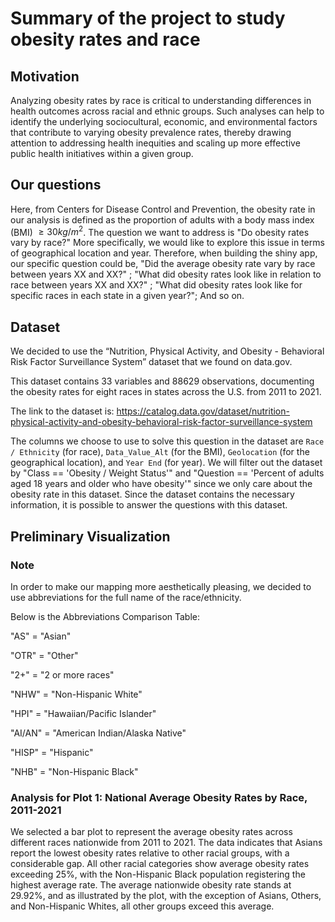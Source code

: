 # Summary of the project to study obesity rates and race

## Motivation
Analyzing obesity rates by race is critical to understanding differences in health outcomes across racial and ethnic groups. 
Such analyses can help to identify the underlying sociocultural, economic, and environmental factors that contribute to varying
obesity prevalence rates, thereby drawing attention to addressing health inequities and scaling up more effective public health
initiatives within a given group.

## Our questions
Here, from Centers for Disease Control and Prevention, the obesity rate in our analysis is defined as the proportion 
of adults with a body mass index (BMI) $\geq 30 kg/m^2$.
The question we want to address is "Do obesity rates vary by race?" More specifically, we would like to explore this issue 
in terms of geographical location and year. Therefore, when building the shiny app, our specific question could be, 
"Did the average obesity rate vary by race between years XX and XX?" ; 
"What did obesity rates look like in relation to race between years XX and XX?" ; 
"What did obesity rates look like for specific races in each state in a given year?"; And so on. 

## Dataset
We decided to use the “Nutrition, Physical Activity, and Obesity - Behavioral Risk Factor 
Surveillance System” dataset that we found on data.gov. 

This dataset contains 33 variables and 88629 observations, documenting the obesity rates for eight races in states across the U.S. from 2011 to 2021.

The link to the dataset is: https://catalog.data.gov/dataset/nutrition-physical-activity-and-obesity-behavioral-risk-factor-surveillance-system

The columns we choose to use to solve this question in the dataset are `Race / Ethnicity`
(for race), `Data_Value_Alt` (for the BMI), `Geolocation` (for the geographical location), and `Year End` (for year). We will filter out
the dataset by "Class == 'Obesity / Weight Status'" and "Question == 'Percent of adults aged 18 years and older who have obesity'"
since we only care about the obesity rate in this dataset. Since the dataset contains the
necessary information, it is possible to answer the questions with this dataset. 

## Preliminary Visualization

### Note
In order to make our mapping more aesthetically pleasing, we decided to use abbreviations for the full name of the race/ethnicity.

Below is the Abbreviations Comparison Table:

"AS" = "Asian" 

"OTR" = "Other" 

"2+" = "2 or more races" 

"NHW" = "Non-Hispanic White"

"HPI" = "Hawaiian/Pacific Islander" 

"AI/AN" = "American Indian/Alaska Native" 

"HISP" = "Hispanic" 

"NHB" = "Non-Hispanic Black"



### Analysis for Plot 1: National Average Obesity Rates by Race, 2011-2021

We selected a bar plot to represent the average obesity rates across different races nationwide from 2011 to 2021. The data indicates that Asians report the lowest obesity rates relative to other racial groups, with a considerable gap. All other racial categories show average obesity rates exceeding 25%, with the Non-Hispanic Black population registering the highest average rate. The average nationwide obesity rate stands at 29.92%, and as illustrated by the plot, with the exception of Asians, Others, and Non-Hispanic Whites, all other groups exceed this average.

